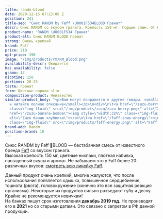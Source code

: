 ```yaml
---
title: randm-blood
date: 2020-12-15 07:23:00 Z
position: 241
title-seo: "Снюс RANDM by Faff \U0001F534BLOOD Гранат"
descr: Снюс RANDM со вкусом граната. Крепость 150 мг. Порции слим. От бренда Faff.
product-name: "RANDM \U0001F534 Гранат"
product-alt: Снюс RANDM BLOOD Гранат
strong: Очень крепкий
brand: Faff
price: 210
opt-price: 190
image: "/img/products/rm/RM_Blood.png"
availability-descr: Ожидается
has_availability: false
gramm: 13
nicotine: 150
portions: 20-25
taste: гранат
form: Цветные порции slim
composition-product: Неизвестно
similar-product_body: "<p>Вам могут понравится и другие товары. <small>Жмите на картинки
  и читайте полное описание</small></p>\n<div>\n\t<a href=\"/zuzu-berry\"><img style=\"width:32%\"
  class=\"img-fluid\" src=\"/img/products/zuzu/zuzu-berry.png\" alt=\"Zuzu berry\"></a>\n\t<a
  href=\"/zuzu-banana-bomba\"><img style=\"width:32%\" class=\"img-fluid\" src=\"/img/products/zuzu/zuzu-bannana.png\"
  alt=\"Zuzu банан клубника\"></a>\n\t<a href=\"/faff-snus-energy\"><img style=\"width:32%\"
  class=\"img-fluid\" src=\"/img/products/faff-energy.png\" alt=\"Faff Energy снюс\"></a>\n</div>"
brand-add: Randm
position-brand: 10
---
```


Снюс RANDM by Faff 🔴BLOOD — бестабачная смесь от известного бренда [Faff](/faff) со вкусом граната.<br>
Высокая крепость 150 мг, цветные никпаки, плотная набивка, насыщенный вкусы и аромат.
Не забываем что у Faff более 20 различных вкусов: [смотреть всю линейку Faff](/faff).

Данный продукт очень крепкий, многие жалуются, что после использования появляется одышка, повышенное сердцебиение, тошнота (рвота), головокружение (конечно это все защитная реакция организма). Некоторые из продуктов сильно разъедают губу и десну. Крайне не рекомендуется новичкам!<br>
На банках пишут срок изготовления **декабрь 2019 год**. Но производят его в **2021** но со старыми датами. Это связано с запретом в РФ данной продукции.